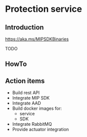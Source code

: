 # Protection service

## Introduction

https://aka.ms/MIPSDKBinaries

TODO

## HowTo

## Action items

- Build rest API
- Integrate MIP SDK
- Integrate AAD
- Build docker images for:
  - service
  - SDK
- Integrate RabbitMQ
- Provide actuator integration




